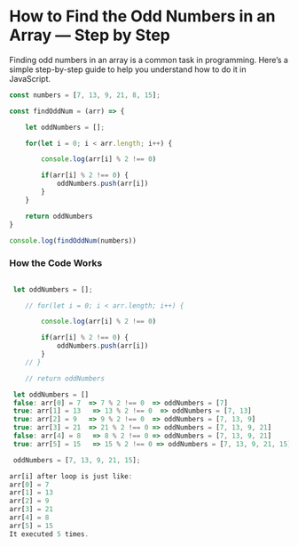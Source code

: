 # How to Find the Odd Numbers in an Array — Step by Step

Finding odd numbers in an array is a common task in programming. Here’s a simple step-by-step guide to help you understand how to do it in JavaScript.

```javascript
const numbers = [7, 13, 9, 21, 8, 15];

const findOddNum = (arr) => {

    let oddNumbers = [];

    for(let i = 0; i < arr.length; i++) {

        console.log(arr[i] % 2 !== 0)

        if(arr[i] % 2 !== 0) {
            oddNumbers.push(arr[i])
        }
    }

    return oddNumbers
}

console.log(findOddNum(numbers))
```
### How the Code Works

```javascript

 let oddNumbers = [];

    // for(let i = 0; i < arr.length; i++) {

        console.log(arr[i] % 2 !== 0)

        if(arr[i] % 2 !== 0) {
            oddNumbers.push(arr[i])
        }
    // }

    // return oddNumbers
```

```javascript
 let oddNumbers = []
 false: arr[0] = 7  => 7 % 2 !== 0  => oddNumbers = [7]
 true: arr[1] = 13   => 13 % 2 !== 0  => oddNumbers = [7, 13]
 true: arr[2] = 9   => 9 % 2 !== 0  => oddNumbers = [7, 13, 9]
 true: arr[3] = 21  => 21 % 2 !== 0 => oddNumbers = [7, 13, 9, 21]
 false: arr[4] = 8   => 8 % 2 !== 0 => oddNumbers = [7, 13, 9, 21]
 true: arr[5] = 15   => 15 % 2 !== 0 => oddNumbers = [7, 13, 9, 21, 15]

 oddNumbers = [7, 13, 9, 21, 15];
```
```javascript
arr[i] after loop is just like:
arr[0] = 7
arr[1] = 13
arr[2] = 9
arr[3] = 21
arr[4] = 8
arr[5] = 15
It executed 5 times.
```





